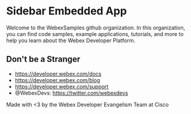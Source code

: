 # Sidebar Embedded App

Welcome to the WebexSamples github organization. In this organization, you can find code samples, example applications, tutorials, and more to help you learn about the Webex Developer Platform.

## Don't be a Stranger

* https://developer.webex.com/docs
* https://developer.webex.com/blog
* https://developer.webex.com/support
* @WebexDevs: https://twitter.com/webexdevs

Made with <3 by the Webex Developer Evangelism Team at Cisco
